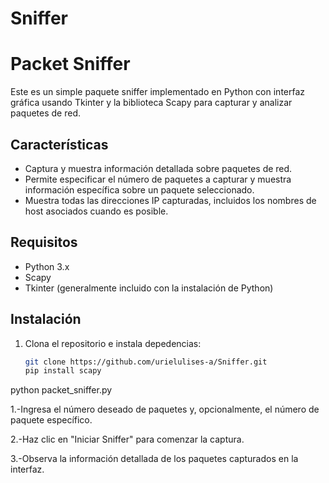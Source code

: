 # Sniffer
# Packet Sniffer

Este es un simple paquete sniffer implementado en Python con interfaz gráfica usando Tkinter y la biblioteca Scapy para capturar y analizar paquetes de red.

## Características

- Captura y muestra información detallada sobre paquetes de red.
- Permite especificar el número de paquetes a capturar y muestra información específica sobre un paquete seleccionado.
- Muestra todas las direcciones IP capturadas, incluidos los nombres de host asociados cuando es posible.

## Requisitos

- Python 3.x
- Scapy
- Tkinter (generalmente incluido con la instalación de Python)

## Instalación

1. Clona el repositorio e instala depedencias:

   ```bash
   git clone https://github.com/urielulises-a/Sniffer.git
   pip install scapy

python packet_sniffer.py


1.-Ingresa el número deseado de paquetes y, opcionalmente, el número de paquete específico.

2.-Haz clic en "Iniciar Sniffer" para comenzar la captura.

3.-Observa la información detallada de los paquetes capturados en la interfaz.
